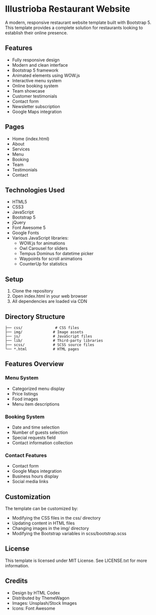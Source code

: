 
# Illustrioba Restaurant Website

A modern, responsive restaurant website template built with Bootstrap 5. This template provides a complete solution for restaurants looking to establish their online presence.

## Features

- Fully responsive design
- Modern and clean interface
- Bootstrap 5 framework
- Animated elements using WOW.js
- Interactive menu system
- Online booking system
- Team showcase
- Customer testimonials
- Contact form
- Newsletter subscription
- Google Maps integration

## Pages

- Home (index.html)
- About
- Services
- Menu
- Booking
- Team
- Testimonials
- Contact

## Technologies Used

- HTML5
- CSS3
- JavaScript
- Bootstrap 5
- jQuery
- Font Awesome 5
- Google Fonts
- Various JavaScript libraries:
  - WOW.js for animations
  - Owl Carousel for sliders
  - Tempus Dominus for datetime picker
  - Waypoints for scroll animations
  - CounterUp for statistics

## Setup

1. Clone the repository
2. Open index.html in your web browser
3. All dependencies are loaded via CDN

## Directory Structure

```
├── css/               # CSS files
├── img/              # Image assets
├── js/               # JavaScript files
├── lib/              # Third-party libraries
├── scss/             # SCSS source files
└── *.html            # HTML pages
```

## Features Overview

### Menu System
- Categorized menu display
- Price listings
- Food images
- Menu item descriptions

### Booking System
- Date and time selection
- Number of guests selection
- Special requests field
- Contact information collection

### Contact Features
- Contact form
- Google Maps integration
- Business hours display
- Social media links

## Customization

The template can be customized by:
- Modifying the CSS files in the css/ directory
- Updating content in HTML files
- Changing images in the img/ directory
- Modifying the Bootstrap variables in scss/bootstrap.scss

## License

This template is licensed under MIT License. See LICENSE.txt for more information.

## Credits

- Design by HTML Codex
- Distributed by ThemeWagon
- Images: Unsplash/Stock Images
- Icons: Font Awesome
